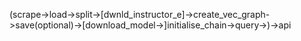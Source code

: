(scrape->load->split->[dwnld_instructor_e]->create_vec_graph->save(optional)->[download_model->]initialise_chain->query->)->api
